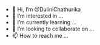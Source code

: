 - 👋 Hi, I’m @DuliniChathurika
- 👀 I’m interested in ...
- 🌱 I’m currently learning ...
- 💞️ I’m looking to collaborate on ...
- 📫 How to reach me ...

<!---
DuliniChathurika/DuliniChathurika is a ✨ special ✨ repository because its `README.md` (this file) appears on your GitHub profile.
You can click the Preview link to take a look at your changes.
--->
